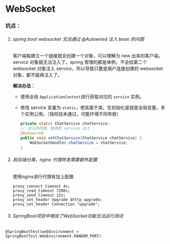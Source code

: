 # WebSocket

### 坑点：

1. ###### spring boot websocket 无法通过 @Autowired 注入 bean 的问题

   客户端每建立一个链接就会创建一个对象，可以理解为 new 出来的客户端，service 对象就无法注入了。spring 管理的都是单例，不会给第二个 websocket 对象注入 service，所以导致只要是用户连接创建的 websocket 对象，都不能再注入了。

   **解决办法：**

   - 使用全局 `ApplicationContext`进行获取对应的 `service` 实例。

   - 修改 service 变量为 `static`，使其属于类，在初始化是就是全局变量，多个实例公用。（我校验未通过，可能环境不同导致）

     ```java
     private static ChatService chatService;
     // 注入的时候，给类的 service 注入
     @Autowired
     public void setChatService(ChatService chatService) {
         WebSocketHandler.chatService = chatService;
     }
     ```

2. ###### 前后端分离，nginx 代理转发需要额外配置

   使用nginx进行代理有加上配置

   ```nginx
   proxy_connect_timeout 4s; 
   proxy_read_timeout 7200s; 
   proxy_send_timeout 12s; 
   proxy_set_header Upgrade $http_upgrade;
   proxy_set_header Connection "upgrade";
   ```


3. ###### SpringBoot项目中增加了WebSocket功能无法运行测试

```
@SpringBootTest(webEnvironment = SpringBootTest.WebEnvironment.RANDOM_PORT)
```

